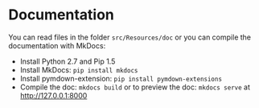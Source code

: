 # Documentation

You can read files in the folder `src/Resources/doc` or you can compile the documentation with MkDocs:

* Install Python 2.7 and Pip 1.5
* Install MkDocs: `pip install mkdocs`
* Install pymdown-extension: `pip install pymdown-extensions`
* Compile the doc: `mkdocs build` or to preview the doc: `mkdocs serve` at <http://127.0.0.1:8000>
